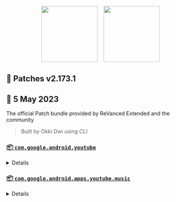 <p align="center">
    <img src="https://github.com/inotia00/revanced-patches/blob/revanced-extended/src/main/resources/youtube/branding/afn-red/launchericon/xxxhdpi/ic_launcher_round.png" width="150"> &nbsp;&nbsp; 
     <img src="https://github.com/inotia00/revanced-patches/blob/revanced-extended/src/main/resources/music/branding/afn-red/launchericon/xxxhdpi/ic_launcher_release.png" width="150">
</p>

## 🧩 Patches v2.173.1

## 📅 5 May 2023

The official Patch bundle provided by ReVanced Extended and the community

> Built by Okki Dwi using CLI

### [📦 `com.google.android.youtube`](https://play.google.com/store/apps/details?id=com.google.android.youtube)
<details>

| 💊 Patch | 📜 Description | 🏹 Target Version |
|:--------:|:--------------:|:-----------------:|
| `bypass-ambient-mode-restrictions` | Bypass ambient mode restrictions in battery saver mode. | 18.16.39 |
| `change-homepage` | Change home page to subscription feed. | 18.16.39 |
| `custom-branding-icon-afn-blue` | Changes the YouTube launcher icon to Afn Blue. | 18.16.39 |
| `custom-branding-icon-afn-red` | Changes the YouTube launcher icon to Afn Red. | 18.16.39 |
| `custom-branding-icon-mmt` | Changes the YouTube launcher icon to MMT. | 18.16.39 |
| `custom-branding-icon-revancify-blue` | Changes the YouTube launcher icon to Revancify Blue. | 18.16.39 |
| `custom-branding-icon-revancify-red` | Changes the YouTube launcher icon to Revancify Red. | 18.16.39 |
| `custom-branding-name` | Changes the YouTube launcher name to your choice (defaults to ReVanced Extended). | 18.16.39 |
| `custom-double-tap-length` | Add 'double-tap to seek' value. | 18.16.39 |
| `custom-seekbar-color` | Change seekbar color. | 18.16.39 |
| `custom-video-speed` | Adds more video speed options. | 18.16.39 |
| `default-video-quality` | Adds ability to set default video quality settings. | 18.16.39 |
| `default-video-speed` | Adds ability to set default video speed settings. | 18.16.39 |
| `disable-haptic-feedback` | Disable haptic feedback when swiping. | 18.16.39 |
| `disable-landscape-mode` | Disable landscape mode when entering fullscreen. | 18.16.39 |
| `disable-quic-protocol` | Disable CronetEngine's QUIC protocol. | 18.16.39 |
| `disable-startup-shorts-player` | Disables playing YouTube Shorts when launching YouTube. | 18.16.39 |
| `enable-external-browser` | Open url outside the app in an external browser. | 18.16.39 |
| `enable-minimized-playback` | Enables minimized and background playback. | 18.16.39 |
| `enable-old-quality-layout` | Enables the original quality flyout menu. | 18.16.39 |
| `enable-open-links-directly` | Skips over redirection URLs to external links. | 18.16.39 |
| `enable-seekbar-tapping` | Enables tap-to-seek on the seekbar of the video player. | 18.16.39 |
| `enable-tablet-miniplayer` | Enables the tablet mini player layout. | 18.16.39 |
| `enable-tablet-navigation-bar` | Enables the tablet navigation bar. | 18.16.39 |
| `enable-timestamps-speed` | Add the current video speed in brackets next to the current time. | 18.16.39 |
| `enable-wide-searchbar` | Replaces the search icon with a wide search bar. This will hide the YouTube logo when active. | 18.16.39 |
| `force-hide-player-button-background` | Force removes the background from the video player buttons. | 18.16.39 |
| `force-premium-heading` | Forces premium heading on the home screen. | 18.16.39 |
| `force-vp9-codec` | Forces the VP9 codec for videos. | 18.16.39 |
| `header-switch` | Add switch to change header. | 18.16.39 |
| `hide-account-menu` | Hide account menu elements. | 18.16.39 |
| `hide-auto-captions` | Hide captions from being automatically enabled. | 18.16.39 |
| `hide-auto-player-popup-panels` | Hide automatic popup panels (playlist or live chat) on video player. | 18.16.39 |
| `hide-autoplay-button` | Hides the autoplay button in the video player. | 18.16.39 |
| `hide-autoplay-preview` | Hides the autoplay preview container in the fullscreen. | 18.16.39 |
| `hide-button-container` | Adds the options to hide action buttons under a video. | 18.16.39 |
| `hide-captions-button` | Hides the captions button in the video player. | 18.16.39 |
| `hide-cast-button` | Hides the cast button in the video player. | 18.16.39 |
| `hide-category-bar` | Hide the category bar at the top of the feed and at the top of related videos. | 18.16.39 |
| `hide-channel-avatar-section` | Hides the channel avatar section of the subscription feed. | 18.16.39 |
| `hide-channel-watermark` | Hides creator's watermarks on videos. | 18.16.39 |
| `hide-collapse-button` | Hides the collapse button in the video player. | 18.16.39 |
| `hide-comment-component` | Adds options to hide comment component under a video. | 18.16.39 |
| `hide-crowdfunding-box` | Hides the crowdfunding box between the player and video description. | 18.16.39 |
| `hide-double-tap-overlay-filter` | Remove the double tap dark filter layer. | 18.16.39 |
| `hide-email-address` | Hides the email address(handle) in the account switcher. | 18.16.39 |
| `hide-endscreen-cards` | Hides the suggested video cards at the end of a video in fullscreen. | 18.16.39 |
| `hide-endscreen-overlay` | Hide endscreen overlay on swipe controls. | 18.16.39 |
| `hide-filmstrip-overlay` | Hide flimstrip overlay on swipe controls. | 18.16.39 |
| `hide-floating-microphone` | Hide the floating microphone button above the keyboard. | 18.16.39 |
| `hide-flyout-panel` | Adds options to hide player settings flyout panel. | 18.16.39 |
| `hide-fullscreen-panels` | Hides video description and comments panel in fullscreen view. | 18.16.39 |
| `hide-general-ads` | Removes general ads. | 18.16.39 |
| `hide-get-premium` | Hides the YouTube Premium promotion banner between the player and video description. | 18.16.39 |
| `hide-info-cards` | Hides info-cards in videos. | 18.16.39 |
| `hide-live-chat-button` | Hides the live chat button in the video player (for old layout). | 18.16.39 |
| `hide-mix-playlists` | Removes mix playlists from home feed and video player. | 18.16.39 |
| `hide-music-button` | Hides the YouTube Music button in the video player. | 18.16.39 |
| `hide-navigation-buttons` | Adds options to hide or change navigation buttons. | 18.16.39 |
| `hide-navigation-label` | Hide navigation bar labels. | 18.16.39 |
| `hide-pip-notification` | Disable pip notification when you first launch pip mode. | 18.16.39 |
| `hide-player-button-background` | Hide player button background. | 18.16.39 |
| `hide-player-overlay-filter` | Remove the dark filter layer from the player's background. | 18.16.39 |
| `hide-previous-next-button` | Hides the previous and next button in the player controller. | 18.16.39 |
| `hide-quick-actions` | Adds the options to hide quick actions components in the fullscreen. | 18.16.39 |
| `hide-search-terms` | Hide trending searches and search history in the search bar. | 18.16.39 |
| `hide-seekbar` | Hides the seekbar. | 18.16.39 |
| `hide-shorts-component` | Hides other Shorts components. | 18.16.39 |
| `hide-shorts-navbar` | Hide navigation bar when playing shorts. | 18.16.39 |
| `hide-snackbar` | Hides the snackbar action popup. | 18.16.39 |
| `hide-stories` | Hides YouTube Stories shelf on the feed. | 18.16.39 |
| `hide-suggested-actions` | Hide the suggested actions bar inside the player. | 18.16.39 |
| `hide-time-stamp` | Hides timestamp in video player. | 18.16.39 |
| `hide-tooltip-content` | Hides the tooltip box that appears on first install. | 18.16.39 |
| `hide-video-ads` | Removes ads in the video player. | 18.16.39 |
| `layout-switch` | Tricks the dpi to use some tablet/phone layouts. | 18.16.39 |
| `materialyou` | Enables MaterialYou theme for Android 12+ | 18.16.39 |
| `microg-support` | Allows ReVanced to run without root and under a different package name with MicroG. | 18.16.39 |
| `optimize-resource` | Removes duplicate resources from YouTube. | 18.16.39 |
| `overlay-buttons` | Add overlay buttons for ReVanced Extended. | 18.16.39 |
| `patch-options` | Create an options.toml file. | all |
| `protobuf-spoof` | Spoofs the protobuf to prevent playback issues. | 18.16.39 |
| `return-youtube-dislike` | Shows the dislike count of videos using the Return YouTube Dislike API. | 18.16.39 |
| `sponsorblock` | Integrates SponsorBlock which allows skipping video segments such as sponsored content. | 18.16.39 |
| `spoof-app-version` | Tricks YouTube into thinking, you are running an older version of the app. One of the side effects also includes restoring the old UI. | 18.16.39 |
| `swipe-controls` | Adds volume and brightness swipe controls. | 18.16.39 |
| `theme` | Applies a custom theme (default: amoled). | 18.16.39 |
| `translations` | Add Crowdin translations for YouTube. | 18.16.39 |
</details>

### [📦 `com.google.android.apps.youtube.music`](https://play.google.com/store/apps/details?id=com.google.android.apps.youtube.music)
<details>

| 💊 Patch | 📜 Description | 🏹 Target Version |
|:--------:|:--------------:|:-----------------:|
| `amoled` | Applies pure black theme in flyout panels. | all |
| `background-play` | Enables playing music in the background. | all |
| `bitrate-default-value` | Set the audio quality to 'Always High' when you first install the app. | all |
| `certificate-spoof` | Spoofs the YouTube Music certificate for Android Auto. | all |
| `custom-branding-music-afn-blue` | Changes the YouTube Music launcher icon to Afn Blue. | all |
| `custom-branding-music-afn-red` | Changes the YouTube Music launcher icon to Afn Red. | all |
| `custom-branding-music-mmt` | Changes the YouTube Music launcher icon to MMT. | all |
| `custom-branding-music-name` | Changes the Music launcher name to your choice (defaults to YTM Extended, ReVanced Music Extended). | all |
| `custom-branding-music-revancify-blue` | Changes the YouTube Music launcher icon to Revancify Blue. | all |
| `custom-branding-music-revancify-red` | Changes the YouTube Music launcher icon to Revancify Red. | all |
| `disable-auto-captions` | Disable forced captions from automatically enabling in video player. | all |
| `enable-black-navbar` | Sets the navigation bar color to black. | all |
| `enable-color-match-player` | Matches the fullscreen player color with the minimized one. | all |
| `enable-compact-dialog` | Enable compact dialog on phone. | all |
| `enable-force-minimized-player` | Permanently keep player minimized even if another track is played. | all |
| `enable-force-shuffle` | Enable force shuffle even if another track is played. | all |
| `enable-landscape-mode` | Enables entry into landscape mode by screen rotation on the phone. | all |
| `enable-opus-codec` | Enable opus codec when playing audio. | all |
| `enable-zen-mode` | Adds a grey tint to the video player to reduce eye strain. | all |
| `exclusive-audio-playback` | Enables the option to play music without video. | all |
| `hide-button-shelf` | Hides the button shelf from homepage and explorer. | all |
| `hide-carousel-shelf` | Hides the carousel shelf from homepage and explorer. | all |
| `hide-category-bar` | Hides the music category bar at the top of the homepage. | all |
| `hide-get-premium` | Removes all "Get Premium" evidences from the avatar menu. | all |
| `hide-music-ads` | Removes ads in the music player. | all |
| `hide-music-cast-button` | Hides the cast button in the video player and header. | all |
| `hide-new-playlist` | Hide the New Playlist button in the Library tab. | all |
| `hide-playlist-card` | Hides the playlist card from homepage. | all |
| `hide-taste-builder` | Removes the "Tell us which artists you like" card from the home screen. | all |
| `hide-upgrade-button` | Remove upgrade tab from pivot bar, hide upgrade banner from homepage. | all |
| `minimized-playback-music` | Enables minimized playback on Kids music. | all |
| `music-microg-support` | Allows ReVanced Music to run without root and under a different package name with MicroG. | all |
| `optimize-resource-music` | Remove unnecessary resources. | all |
| `patch-options` | Create an options.toml file. | all |
| `remember-video-quality` | Save the video quality value whenever you change the video quality. | all |
| `share-button-hook` | Replace share button with external download button or sleep timer dialog. | all |
| `spoof-app-version` | Spoof the YouTube Music client version. | all |
| `translations-music` | Add Crowdin translations for YouTube Music. | all |
</details>
